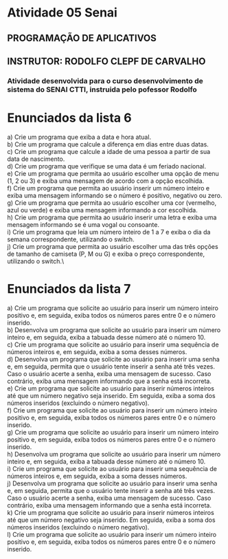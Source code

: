# Atividade 05 Senai
## PROGRAMAÇÃO DE APLICATIVOS
## INSTRUTOR: RODOLFO CLEPF DE CARVALHO
### Atividade desenvolvida para o curso desenvolvimento de sistema do SENAI CTTI, instruida pelo pofessor Rodolfo

# Enunciados da lista 6
a) Crie um programa que exiba a data e hora atual.\
b) Crie um programa que calcule a diferença em dias entre duas datas.\
c) Crie um programa que calcule a idade de uma pessoa a partir de sua data de nascimento.\
d) Crie um programa que verifique se uma data é um feriado nacional.\
e) Crie um programa que permita ao usuário escolher uma opção de menu (1, 2 ou 3) e exiba uma mensagem de acordo com a opção escolhida.\
f) Crie um programa que permita ao usuário inserir um número inteiro e exiba uma mensagem informando se o número é positivo, negativo ou zero.\
g) Crie um programa que permita ao usuário escolher uma cor (vermelho, azul ou verde) e exiba uma mensagem informando a cor escolhida.\
h) Crie um programa que permita ao usuário inserir uma letra e exiba uma mensagem informando se é uma vogal ou consoante.\
i) Crie um programa que leia um número inteiro de 1 a 7 e exiba o dia da semana correspondente, utilizando o switch.\
j) Crie um programa que permita ao usuário escolher uma das três opções de tamanho de camiseta (P, M ou G) e exiba o preço correspondente, utilizando o switch.\

# Enunciados da lista 7
a) Crie um programa que solicite ao usuário para inserir um número inteiro positivo e, em seguida, exiba todos os números pares entre 0 e o número inserido.\
b) Desenvolva um programa que solicite ao usuário para inserir um número inteiro e, em seguida, exiba a tabuada desse número até o número 10.\
c) Crie um programa que solicite ao usuário para inserir uma sequência de números inteiros e, em seguida, exiba a soma desses números.\
d) Desenvolva um programa que solicite ao usuário para inserir uma senha e, em seguida, permita que o usuário tente inserir a senha até três vezes. Caso o usuário acerte a senha, exiba uma mensagem de sucesso. Caso contrário, exiba uma mensagem informando que a senha está incorreta.\
e) Crie um programa que solicite ao usuário para inserir números inteiros até que um número negativo seja inserido. Em seguida, exiba a soma dos números inseridos (excluindo o número negativo).\
f) Crie um programa que solicite ao usuário para inserir um número inteiro positivo e, em seguida, exiba todos os números pares entre 0 e o número inserido.\
g) Crie um programa que solicite ao usuário para inserir um número inteiro positivo e, em seguida, exiba todos os números pares entre 0 e o número inserido.\
h) Desenvolva um programa que solicite ao usuário para inserir um número inteiro e, em seguida, exiba a tabuada desse número até o número 10.\
i) Crie um programa que solicite ao usuário para inserir uma sequência de números inteiros e, em seguida, exiba a soma desses números.\
j) Desenvolva um programa que solicite ao usuário para inserir uma senha e, em seguida, permita que o usuário tente inserir a senha até três vezes. Caso o usuário acerte a senha, exiba uma mensagem de sucesso. Caso contrário, exiba uma mensagem informando que a senha está incorreta.\
k) Crie um programa que solicite ao usuário para inserir números inteiros até que um número negativo seja inserido. Em seguida, exiba a soma dos números inseridos (excluindo o número negativo).\
l) Crie um programa que solicite ao usuário para inserir um número inteiro positivo e, em seguida, exiba todos os números pares entre 0 e o número inserido.
